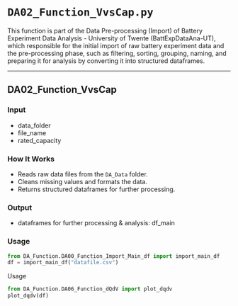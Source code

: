 # `DA02_Function_VvsCap.py`

This function is part of the Data Pre-processing (Import) of Battery Experiment Data Analysis - University of Twente (BattExpDataAna-UT), which responsible for the initial import of raw battery experiment data and the pre-processing phase, such as filtering, sorting, grouping, naming, and preparing it for analysis by converting it into structured dataframes.

---
## DA02_Function_VvsCap
### Input
- data_folder
- file_name
- rated_capacity 

### How It Works
- Reads raw data files from the `DA_Data` folder.
- Cleans missing values and formats the data.
- Returns structured dataframes for further processing.

### Output
- dataframes for further processing & analysis: df_main

### Usage
```python
from DA_Function.DA00_Function_Import_Main_df import import_main_df
df = import_main_df("datafile.csv")
```
Usage
```python
from DA_Function.DA06_Function_dQdV import plot_dqdv
plot_dqdv(df)
```

